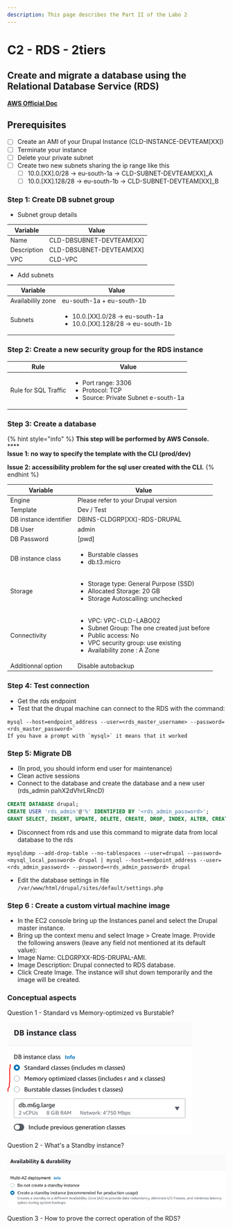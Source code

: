 ```yaml
---
description: This page describes the Part II of the Labo 2
---
```


# C2 - RDS - 2tiers

## Create and migrate a database using the Relational Database Service (RDS)

****[**AWS Official Doc**](https://aws.amazon.com/rds/)****

## Prerequisites

* [ ] Create an AMI of your Drupal Instance (CLD-INSTANCE-DEVTEAM\[XX])
* [ ] Terminate your instance
* [ ] Delete your private subnet
* [ ] Create two new subnets sharing the ip range like this
  * [ ] 10.0.\[XX].0/28 -> eu-south-1a -> CLD-SUBNET-DEVTEAM\[XX]\_A
  * [ ] 10.0.\[XX].128/28 -> eu-south-1b -> CLD-SUBNET-DEVTEAM\[XX]\_B

### **Step 1: Create DB subnet group**

* Subnet group details

| Variable    | Value                     |
| ----------- | ------------------------- |
| Name        | CLD-DBSUBNET-DEVTEAM\[XX] |
| Description | CLD-DBSUBNET-DEVTEAM\[XX] |
| VPC         | CLD-VPC                   |

* Add subnets

| Variable          | Value                                                                                   |
| ----------------- | --------------------------------------------------------------------------------------- |
| Availabilily zone | eu-south-1a + eu-south-1b                                                               |
| Subnets           | <ul><li>10.0.[XX].0/28 -> eu-south-1a</li><li>10.0.[XX].128/28 -> eu-south-1b</li></ul> |

### **Step 2: Create a new security group for the RDS instance**

| Rule                 | Value                                                                                              |
| -------------------- | -------------------------------------------------------------------------------------------------- |
| Rule for SQL Traffic | <ul><li>Port range: 3306</li><li>Protocol: TCP</li><li>Source: Private Subnet e-south-1a</li></ul> |

### **Step 3: Create a database**

{% hint style="info" %}
**This step will be performed by AWS Console.**\
****\
**Issue 1: no way  to specify the template with the CLI (prod/dev)**

**Issue 2: accessibility problem for the sql user created with the CLI.**
{% endhint %}

| Variable               | Value                                                                                                                                                                                         |
| ---------------------- | --------------------------------------------------------------------------------------------------------------------------------------------------------------------------------------------- |
| Engine                 | Please refer to your Drupal version                                                                                                                                                           |
| Template               | Dev / Test                                                                                                                                                                                    |
| DB instance identifier | DBINS-CLDGRP\[XX]-RDS-DRUPAL                                                                                                                                                                  |
| DB User                | admin                                                                                                                                                                                         |
| DB Password            | \[pwd]                                                                                                                                                                                        |
| DB instance class      | <ul><li>Burstable classes</li><li>db.t3.micro</li></ul>                                                                                                                                       |
| Storage                | <ul><li>Storage type: General Purpose (SSD)</li><li>Allocated Storage: 20 GB</li><li>Storage Autoscalling: unchecked</li></ul>                                                                |
| Connectivity           | <ul><li>VPC: VPC-CLD-LABO02</li><li>Subnet Group: The one created just before</li><li>Public access: No</li><li>VPC security group: use existing</li><li>Availability zone : A Zone</li></ul> |
| Additionnal option     | Disable autobackup                                                                                                                                                                            |

### **Step 4: Test connection**

* Get the rds endpoint
* Test that the drupal machine can connect to the RDS with the command:

```
mysql --host=endpoint_address --user=<rds_master_username> --password=<rds_master_password>`
If you have a prompt with `mysql>` it means that it worked
```

### **Step 5: Migrate DB**

* (In prod, you should inform end user for maintenance)
* Clean active sessions
* Connect to the database and create the database and a new user (rds\_admin pahX2dVhrLRncD)

```sql
CREATE DATABASE drupal;
CREATE USER 'rds_admin'@'%' IDENTIFIED BY '<rds_admin_password>';
GRANT SELECT, INSERT, UPDATE, DELETE, CREATE, DROP, INDEX, ALTER, CREATE TEMPORARY TABLES, LOCK TABLES ON drupal.* TO 'rds_admin'@'%';
```

* Disconnect from rds and use this command to migrate data from local database to the rds

```shell
mysqldump --add-drop-table --no-tablespaces --user=drupal --password=<mysql_local_password> drupal | mysql --host=endpoint_address --user=<rds_admin_password> --password=<rds_admin_password> drupal
```

* Edit the database settings in file `/var/www/html/drupal/sites/default/settings.php`

### **Step 6 : Create a custom virtual machine image**

* In the EC2 console bring up the Instances panel and select the Drupal master instance.
* Bring up the context menu and select Image > Create Image. Provide the following answers (leave any field not mentioned at its default value):
* Image Name: CLDGRPXX-RDS-DRUPAL-AMI.
* Image Description: Drupal connected to RDS database.
* Click Create Image. The instance will shut down temporarily and the image will be created.

### Conceptual aspects

Question 1 - Standard vs Memory-optimized vs Burstable?

![](../../../.gitbook/assets/DBInstanceClass.PNG)

Question 2 - What's a Standby instance?

![](../../../.gitbook/assets/AvailabilityAndDurability.PNG)

Question 3 - How to prove the correct operation of the RDS?
